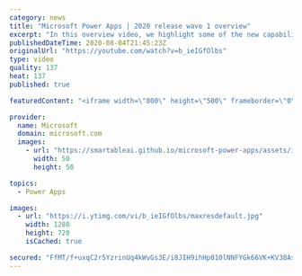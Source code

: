 ```yaml
---
category: news
title: "Microsoft Power Apps | 2020 release wave 1 overview"
excerpt: "In this overview video, we highlight some of the new capabilities included in the latest update to Microsoft Power Apps.      Here are the capabilities covered:     UI enhancements       • Save is always visible       • Chart formatting  Grid user experience enhancements       • Conditional search  "
publishedDateTime: 2020-08-04T21:45:23Z
originalUrl: "https://youtube.com/watch?v=b_ieIGfOlbs"
type: video
quality: 137
heat: 137
published: true

featuredContent: "<iframe width=\"800\" height=\"500\" frameborder=\"0\" src=\"https://www.youtube.com/embed/b_ieIGfOlbs\" allow=\"accelerometer; autoplay; encrypted-media; gyroscope; picture-in-picture\" allowfullscreen></iframe>"

provider:
  name: Microsoft
  domain: microsoft.com
  images:
    - url: "https://smartableai.github.io/microsoft-power-apps/assets/images/organizations/microsoft.com-50x50.jpg"
      width: 50
      height: 50

topics:
  - Power Apps

images:
  - url: "https://i.ytimg.com/vi/b_ieIGfOlbs/maxresdefault.jpg"
    width: 1280
    height: 720
    isCached: true

secured: "FfMT/f+uxqC2r5YzrinUq4kWvGs3E/i8JIH9ihHp010lNNFYGk66VK+KV38Asx1nl0meytUwjnqtI+wHfWSsE9O1C/3UZvbMaF+f2rkPApUPEReppmELo/bx5vJdN1L8GjW1tSLsZ/f4b7e8NNLmw64qaXjgSxfdOJD1RCXTK5rtMR+MiUwBz1krYxL6JdtTJ9QKGvPU7T1OJbwIbjo2EqW+zcgpPL2ZOF2CU5+cUPXRxzsB+G3Ho1zdXHXlvcOcJc7YTs+KoGhSeiixv4DTT/SJugouOa+t+UY34vkf5n5L88PS9OPoZW6CQnksg2/QEbPDnCIhhXCrQHwFkigFq0+0IC9Usw0Dqd16dO4hXyKkrKg1sNARCPw14ufsstS4N+gya5ERAif6SVoVr8crh2ejaJu2IRNYO5M8GFIwwn7N5wCoq52PIejoOmxNs8Dl;pQJSbRmGb6u21q/Duj2I3w=="
---
```


